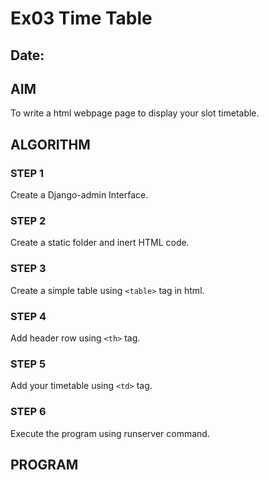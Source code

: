 # Ex03 Time Table
## Date:

## AIM
To write a html webpage page to display your slot timetable.

## ALGORITHM
### STEP 1
Create a Django-admin Interface.

### STEP 2
Create a static folder and inert HTML code.

### STEP 3
Create a simple table using ```<table>``` tag in html.

### STEP 4
Add header row using ```<th>``` tag.

### STEP 5
Add your timetable using ```<td>``` tag.

### STEP 6
Execute the program using runserver command.

## PROGRAM

<!DOCTYPE html>
<html>
<head>
    <title>SLOT TIME TABLE - KAMALESHWAR (212223240063)</title>
    <style>
            table {
                border-collapse: collapse;
                width: 80%;
                margin: 5px auto;
        }

        table + table {
            margin-top: 20px;
        }

        th, td {
            border: 5px solid Black;
            text-align: center;
            padding: 8px;
        }

        img {
            width: 100%;
            height: 15%;
        }

        .center-text {
            text-align: center;
        }
        
        strong {
            font-weight: bold;
            font-size: 30px;
        }
        ```
    </style>
 </head>
 <body>
    <img src="c:\Users\admin\Pictures\capcut\logo.png">
    <div class="center-text">
        
        <p><strong>SLOT TIME TABLE - KAMALESHWAR (212223240063) </strong></p>
    </div>
    <table>
        <tr>
            <th colspan="1" bgcolor="red">Day/Time</th>
            <th colspan="1" bgcolor="red">Monday</th>
            <th colspan="1" bgcolor="red">Tuesday</th>
            <th colspan="1" bgcolor="red">Wednesday</th>
            <th colspan="1" bgcolor="red">Thursday</th>
            <th colspan="1" bgcolor="red">Friday</th>
        </tr>
        <tr>
            <th colspan="1" bgcolor="blue">8-10</th>
            <th colspan="3" bgcolor="pink">FREE SLOT</th>
            <th colspan="1" bgcolor="pink">PHY</th>
            <th colspan="1" bgcolor="pink">CHE</th>
        </tr>
        <tr>
            <th colspan="1" bgcolor="blue">10-12</th>
            <th colspan="1" bgcolor="pink">GER</th>
            <th colspan="1" bgcolor="pink">FREE SLOT</th>
            <th colspan="1" bgcolor="pink">FWAD</th>
            <th colspan="1" bgcolor="pink">FWAD</th>
            <th colspan="1" bgcolor="pink">PHY</th>
        </tr>
        <tr>
            <th colspan="1" bgcolor="blue">12-1</th>
            <th colspan="5" bgcolor="pink">LUNCH</th>
        </tr>
        <tr>
            <th colspan="1" bgcolor="blue">1-3</th>
            <th colspan="2" bgcolor="pink">FREE SLOT</th>
            <th colspan="1" bgcolor="pink">MAT</th>
            <th colspan="1" bgcolor="pink">MAT</th>
            <th colspan="1" bgcolor="pink">SS</th>
        </tr>
        </tr>
        <tr>
            <th colspan="1" bgcolor="blue">3-5</th>
            <th colspan="2" bgcolor="pink">FREE SLOT</th>
            <th colspan="1" bgcolor="pink">GER</th>
            <th colspan="1" bgcolor="pink">CHE</th>
            <th colspan="1" bgcolor="pink">FWAD</th>
        </tr>
    </table>

    <table>
        <tr>
            <th colspan="1" bgcolor="White">S. No.</th>
            <th colspan="1" bgcolor="White">Subject Code</th>
            <th colspan="2" bgcolor="White">Subject Name</th>
        </tr>
        <tr>
            <th colspan="1" bgcolor="White">1.</th>
            <th colspan="1" bgcolor="White">19AI41</th>
            <th colspan="2" bgcolor="White">Fundamentals of Web Application Development(FWAD)</th>
        </tr>
        <tr>
            <th colspan="1" bgcolor="White">2.</th>
            <th colspan="1" bgcolor="White">19EN612</th>
            <th colspan="2" bgcolor="White">German Basic (GER)</th>        
        </tr>
        <tr>
            <th colspan="1" bgcolor="White">3.</th>
            <th colspan="1" bgcolor="White">19PH206</th>
            <th colspan="2" bgcolor="White">Physics for Information Technology (PHY)</th> 
        </tr>
        <tr>
            <th colspan="1" bgcolor="White">4.</th>
            <th colspan="1" bgcolor="White">19CY205</th>
            <th colspan="2" bgcolor="White">Principles of Chemistry in Engineering (CHE)</th> 
        </tr>
        <tr>
            <th colspan="1" bgcolor="White">5.</th>
            <th colspan="1" bgcolor="White">19MA201</th>
            <th colspan="2" bgcolor="White">Calculus and Matrix Algebra (MAT)</th> 
        </tr>
        <tr>
            <th colspan="1" bgcolor="White">6.</th>
            <th colspan="1" bgcolor="White">19EY701</th>
            <th colspan="2" bgcolor="White">Soft Skills (SS)</th> 
        </tr>
    </table>
</body>
</html>
```

## OUTPUT
![image](https://github.com/Kamaleshwa/slot/assets/144980199/5931d58b-3f2e-4c29-b7fd-9de69f2d8e4c)



## RESULT
The program for creating slot timetable using basic HTML tags is executed successfully.
